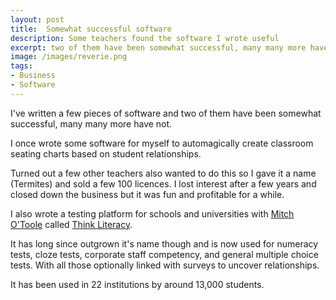 ```yaml
---
layout: post
title:  Somewhat successful software
description: Some teachers found the software I wrote useful
excerpt: two of them have been somewhat successful, many many more have not
image: /images/reverie.png
tags:
- Business
- Software
---
```


I've written a few pieces of software and two of them have been somewhat successful, many many more have not.

I once wrote some software for myself to automagically create classroom seating charts based on student relationships.

Turned out a few other teachers also wanted to do this so I gave it a name (Termites) and sold a few 100 licences. I lost interest after a few years and closed down the business but it was fun and profitable for a while.

I also wrote a testing platform for schools and universities with [Mitch O'Toole](http://www.newcastle.edu.au/profile/mitch-otoole) called [Think Literacy](https://app.thinkliteracy.com/).

It has long since outgrown it's name though and is now used for numeracy tests, cloze tests, corporate staff competency, and general multiple choice tests. With all those optionally linked with surveys to uncover relationships.

It has been used in 22 institutions by around 13,000 students.
